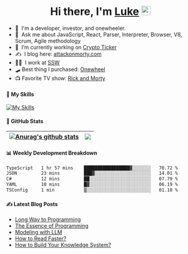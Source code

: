 <div align="center">
   <h1>Hi there, I'm <a href="https://www.linkedin.com/in/luke-mao/">Luke</a> <img src="https://media.giphy.com/media/hvRJCLFzcasrR4ia7z/giphy.gif" width="25px"> </h1>
</div>

- 📣 &nbsp;I'm a developer, investor, and onewheeler.
- 💬 &nbsp;Ask me about JavaScript, React, Parser, Interpreter, Browser, V8, Scrum, Agile methodology 
- 🔭 &nbsp;I’m currently working on [Crypto Ticker](https://github.com/AttackOnMorty/crypto-ticker)
- ✍️ &nbsp;I blog here: [attackonmorty.com](https://www.attackonmorty.com/)
- 👨‍💻 &nbsp;I work at [SSW](https://ssw.com.au)
- 🛹 Best thing I purchased: [Onewheel](https://onewheel.com/)
- 📺 Favorite TV show: [Rick and Morty](https://www.imdb.com/title/tt2861424)

#### 🎨 My Skills

[![My Skills](https://skillicons.dev/icons?i=html,css,js,ts,react,redux,remix,nextjs,gatsby,vue,tailwind,webpack,jest,cypress,nodejs,express,dotnet,docker,azure,aws,jenkins,githubactions,git,github,vscode,rider,graphql,bots&theme=light)](https://skillicons.dev)

#### 🐙 GitHub Stats

| <a href="https://github.com/anuraghazra/github-readme-stats"><img align="center" src="https://github-readme-stats.vercel.app/api?username=AttackOnMorty&show_icons=true&rank_icon=percentile&include_all_commits=true&theme=buefy&hide_border=true&hide_title=true" alt="Anurag's github stats" /></a> | <a href="https://github.com/anuraghazra/github-readme-stats"><img align="center" src="https://github-readme-stats.vercel.app/api/top-langs/?username=AttackOnMorty&layout=compact&theme=buefy&hide_border=true&hide_title=true" /></a> |
| ------------- | ------------- |

#### 📊 Weekly Development Breakdown
<!--START_SECTION:waka-->

```txt
TypeScript   1 hr 57 mins    █████████████████▓░░░░░░░   70.72 %
JSON         23 mins         ███▓░░░░░░░░░░░░░░░░░░░░░   14.01 %
C#           12 mins         ██░░░░░░░░░░░░░░░░░░░░░░░   07.79 %
YAML         10 mins         █▓░░░░░░░░░░░░░░░░░░░░░░░   06.19 %
TSConfig     1 min           ▒░░░░░░░░░░░░░░░░░░░░░░░░   01.10 %
```

<!--END_SECTION:waka-->

#### ✍️ Latest Blog Posts
<!-- BLOG-POST-LIST:START -->
- [Long Way to Programming](https://www.attackonmorty.com/blog/long-way-to-programming)
- [The Essence of Programming](https://www.attackonmorty.com/blog/the-essence-of-programming)
- [Modeling with LLM](https://www.attackonmorty.com/blog/modeling-with-llm)
- [How to Read Faster?](https://www.attackonmorty.com/blog/how-to-read-faster)
- [How to Build Your Knowledge System?](https://www.attackonmorty.com/blog/how-to-build-your-knowledge-system)
<!-- BLOG-POST-LIST:END -->
